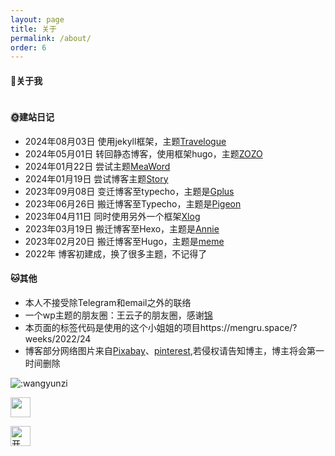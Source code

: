 ```yaml
---
layout: page
title: 关于
permalink: /about/
order: 6
---
```


#### 🙈关于我

<div id="test">
<style>
#test {
    width: auto;
    height: auto;
    overflow: hidden !important; 
}
#my-tags mark {
    position: initial!important;
}
</style>
<script src="https://blog.wangyunzi.com/json/tags-wall.js"></script>
<script>
        Tags({
          style: {
            fn: Style1,
            title: '王云子',
            animation: 1,
            scale: 1,
            randomScoreIfNoSetting: 5 // 如果是1，则如果未设置标签大小那么随机设置一个大小；否则使用默认大小5
          },
          text: `
          社恐玩家/1/性格/
          拒绝出风头/1/性格
          宅到极致/1/性格
          简单普通/1/性格
          爱自由/1/性格
          神经质/1/性格
          不喜欢微信/1/性格
          没有音乐活不了/1/性格/https://open.spotify.com/playlist/66RQ2F6iCvQbOGW66VaEYk?si=dcb7d51b17d04cc1
          听歌/1/爱好
          发呆/1/爱好/
          记录各类博客主题/1/爱好
          骑车兜风/1/爱好
          为我的博客安一个家/1/爱好
          没事瞎折腾/1/生活/
          无辣不欢/1/美食
          辣椒才是灵魂/1/美食
          土豆才是世界上最美味的/1/美食
          学生党/1/身份
          地道贵州人/1/籍贯
          自由且独立/1/未来
  `,
  rootDOM: document.getElementById('test')
})
</script>
</div>


#### 🌞建站日记
- 2024年08月03日  使用jekyll框架，主题[Travelogue](https://github.com/SalGnt/Travelogue)
- 2024年05月01日  转回静态博客，使用框架hugo，主题[ZOZO](https://github.com/varkai/hugo-theme-zozo)
- 2024年01月22日  尝试主题[MeaWord](https://www.bawge.com/archives/63.html)
- 2024年01月19日  尝试博客主题[Story](https://github.com/txperl/Story-for-Typecho)
- 2023年09月08日  变迁博客至typecho，主题是[Gplus](https://muxer.cn/theme/typecho-theme-gplus.html)
- 2023年06月26日 搬迁博客至Typecho，主题是[Pigeon](https://novcu.com/post/typecho-notes/)
- 2023年04月11日 同时使用另外一个框架[Xlog](https://xlog.app)
- 2023年03月19日 搬迁博客至Hexo，主题是[Annie](https://github.com/Sariay/hexo-theme-Annie)
- 2023年02月20日 搬迁博客至Hugo，主题是[meme](https://github.com/reuixiy/hugo-theme-meme)
- 2022年 博客初建成，换了很多主题，不记得了

#### 🐱其他
- 本人不接受除Telegram和email之外的联络
- 一个wp主题的朋友圈：王云子的朋友圈，感谢[锦](https://kam.space/)
- 本页面的标签代码是使用的这个小姐姐的项目https://mengru.space/?weeks/2022/24
- 博客部分网络图片来自[Pixabay](https://pixabay.com/zh/)、[pinterest](https://www.pinterest.com/),若侵权请告知博主，博主将会第一时间删除

![:wangyunzi](https://count.getloli.com/get/@wangyunzi?theme=asoul)

<a href="https://www.foreverblog.cn/go.html" target="_blank"> <img src="https://img.foreverblog.cn/wormhole_4_tp.gif" alt="" style="width:auto;height:32px;" title="穿梭虫洞-随机访问十年之约友链博客"></a>

<a href="https://www.travellings.cn/go.html" target="_blank" rel="noopener" title="开往-友链接力"><img src="https://www.travellings.cn/assets/logo.gif" alt="开往-友链接力" style="width:auto;height:32px;"></a> 
